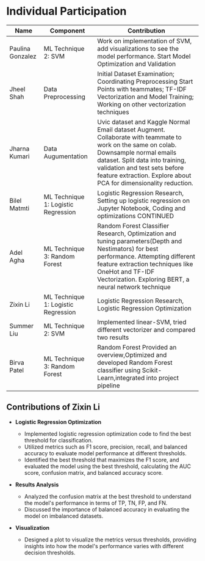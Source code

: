 # Individual Participation

| Name             | Component                              | Contribution                                                                          |
| ---------------- | -------------------------------------- | ------------------------------------------------------------------------------------- |
| Paulina Gonzalez | ML Technique 2: SVM                    | Work on implementation of SVM, add visualizations to see the model performance. Start Model Optimization and Validation|
| Jheel Shah       | Data Preprocessing                     | Initial Dataset Examination; Coordinating Preprocessing Start Points with teammates; TF-IDF Vectorization and Model Training; Working on other vectorization techniques |
| Jharna Kumari    | Data Augumentation                     | Uvic dataset and Kaggle Normal Email dataset Augment. Collaborate with teammate to work on the same on colab. Downsample normal emails dataset. Split data into training, validation and test sets before feature extraction. Explore about PCA for dimensionality reduction. |
| Bilel Matmti     | ML Technique 1: Logistic Regression    | Logistic Regression Research, Setting up logistic regression on Jupyter Notebook, Coding and optimizations CONTINUED     |       
| Adel Agha        | ML Technique 3: Random Forest          | Random Forest Classifier Research, Optimization and tuning parameters(Depth and Nestimators) for best performance. Attempting different feature extraction techniques like OneHot and TF-IDF Vectorization. Exploring BERT, a neural network technique                          |
| Zixin Li         | ML Technique 1: Logistic Regression    | Logistic Regression Research, Logistic Regression Optimization                                                          |
| Summer Liu       | ML Technique 2: SVM                    | Implemented linear-SVM, tried different vectorizer and compared two results |                    
| Birva Patel      | ML Technique 3: Random Forest          | Random Forest Provided an overview,Optimized and developed Random Forest classifier using Scikit-Learn,integrated into project pipeline  |                         


## Contributions of Zixin Li

- **Logistic Regression Optimization**
  - Implemented logistic regression optimization code to find the best threshold for classification.
  - Utilized metrics such as F1 score, precision, recall, and balanced accuracy to evaluate model performance at different thresholds.
  - Identified the best threshold that maximizes the F1 score, and evaluated the model using the best threshold, calculating the AUC score, confusion matrix, and balanced accuracy score.


- **Results Analysis**
  - Analyzed the confusion matrix at the best threshold to understand the model's performance in terms of TP, TN, FP, and FN.
  - Discussed the importance of balanced accuracy in evaluating the model on imbalanced datasets.

- **Visualization**
  - Designed a plot to visualize the metrics versus thresholds, providing insights into how the model's performance varies with different decision thresholds.
